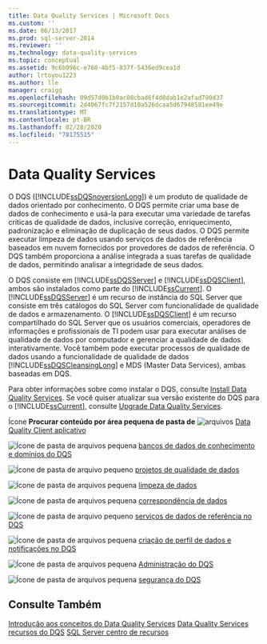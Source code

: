 ```yaml
---
title: Data Quality Services | Microsoft Docs
ms.custom: ''
ms.date: 06/13/2017
ms.prod: sql-server-2014
ms.reviewer: ''
ms.technology: data-quality-services
ms.topic: conceptual
ms.assetid: 9c6b996c-e768-4bf5-837f-5436ed9cea1d
author: lrtoyou1223
ms.author: lle
manager: craigg
ms.openlocfilehash: 09d57d0b1b0ac00cbad6f4d8dab1e2afad790d37
ms.sourcegitcommit: 2d4067fc7f2157d10a526dcaa5d67948581ee49e
ms.translationtype: MT
ms.contentlocale: pt-BR
ms.lasthandoff: 02/28/2020
ms.locfileid: "78175515"
---
```

# <a name="data-quality-services"></a>Data Quality Services
  O DQS ([!INCLUDE[ssDQSnoversionLong](../includes/ssdqsnoversionlong-md.md)]) é um produto de qualidade de dados orientado por conhecimento. O DQS permite criar uma base de dados de conhecimento e usá-la para executar uma variedade de tarefas críticas de qualidade de dados, inclusive correção, enriquecimento, padronização e eliminação de duplicação de seus dados. O DQS permite executar limpeza de dados usando serviços de dados de referência baseados em nuvem fornecidos por provedores de dados de referência. O DQS também proporciona a análise integrada a suas tarefas de qualidade de dados, permitindo analisar a integridade de seus dados.

 O DQS consiste em [!INCLUDE[ssDQSServer](../includes/ssdqsserver-md.md)] e [!INCLUDE[ssDQSClient](../includes/ssdqsclient-md.md)], ambos são instalados como parte do [!INCLUDE[ssCurrent](../includes/sscurrent-md.md)]. O [!INCLUDE[ssDQSServer](../includes/ssdqsserver-md.md)] é um recurso de instância do SQL Server que consiste em três catálogos do SQL Server com funcionalidade de qualidade de dados e armazenamento. O [!INCLUDE[ssDQSClient](../includes/ssdqsclient-md.md)] é um recurso compartilhado do SQL Server que os usuários comerciais, operadores de informações e profissionais de TI podem usar para executar análises de qualidade de dados por computador e gerenciar a qualidade de dados interativamente. Você também pode executar processos de qualidade de dados usando a funcionalidade de qualidade de dados [!INCLUDE[ssDQSCleansingLong](../includes/ssdqscleansinglong-md.md)] e MDS (Master Data Services), ambas baseadas em DQS.

 Para obter informações sobre como instalar o DQS, consulte [Install Data Quality Services](install-windows/install-data-quality-services.md). Se você quiser atualizar sua versão existente do DQS para o [!INCLUDE[ssCurrent](../includes/sscurrent-md.md)], consulte [Upgrade Data Quality Services](../database-engine/install-windows/upgrade-data-quality-services.md).

 Ícone **Procurar conteúdo por área pequena de pasta de** ![arquivos](../../2014/integration-services/media/filefolder-small.gif "Pequeno ícone de pasta de arquivos") [Data Quality Client aplicativo](../../2014/data-quality-services/data-quality-client-application.md)

 ![Ícone de pasta de arquivos pequena](../../2014/integration-services/media/filefolder-small.gif "Pequeno ícone de pasta de arquivos") [bancos de dados de conhecimento e domínios do DQS](../../2014/data-quality-services/dqs-knowledge-bases-and-domains.md)

 ![Ícone de pasta de arquivo pequeno](../../2014/integration-services/media/filefolder-small.gif "Pequeno ícone de pasta de arquivos") [projetos de qualidade de dados](../../2014/data-quality-services/data-quality-projects-dqs.md)

 ![Ícone de pasta de arquivos pequena](../../2014/integration-services/media/filefolder-small.gif "Pequeno ícone de pasta de arquivos") [limpeza de dados](../../2014/data-quality-services/data-cleansing.md)

 ![Ícone de pasta de arquivos pequena](../../2014/integration-services/media/filefolder-small.gif "Pequeno ícone de pasta de arquivos") [correspondência de dados](../../2014/data-quality-services/data-matching.md)

 ![Ícone de pasta de arquivo pequeno](../../2014/integration-services/media/filefolder-small.gif "Pequeno ícone de pasta de arquivos") [serviços de dados de referência no DQS](../../2014/data-quality-services/reference-data-services-in-dqs.md)

 ![Ícone de pasta de arquivos pequena](../../2014/integration-services/media/filefolder-small.gif "Pequeno ícone de pasta de arquivos") [criação de perfil de dados e notificações no DQS](../../2014/data-quality-services/data-profiling-and-notifications-in-dqs.md)

 ![Ícone de pasta de arquivos pequena](../../2014/integration-services/media/filefolder-small.gif "Pequeno ícone de pasta de arquivos") [Administração do DQS](../../2014/data-quality-services/dqs-administration.md)

 ![Ícone de pasta de arquivos pequena](../../2014/integration-services/media/filefolder-small.gif "Pequeno ícone de pasta de arquivos") [segurança do DQS](../../2014/data-quality-services/dqs-security.md)

## <a name="see-also"></a>Consulte Também
 [Introdução aos conceitos do Data Quality Services](../../2014/data-quality-services/introduction-to-data-quality-services.md) [Data Quality Services](../../2014/data-quality-services/data-quality-services-concepts.md) [recursos do DQS](https://technet.microsoft.com/sqlserver/hh780961) [SQL Server centro de recursos](https://go.microsoft.com/fwlink/?linkID=219676)


